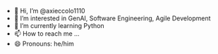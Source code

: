 - 👋 Hi, I’m @axieccolo1110
- 👀 I’m interested in GenAI, Software Engineering, Agile Development
- 🌱 I’m currently learning Python
- 📫 How to reach me ...
- 😄 Pronouns: he/him

<!---
axieccolo1110/axieccolo1110 is a ✨ special ✨ repository because its `README.md` (this file) appears on your GitHub profile.
You can click the Preview link to take a look at your changes.
--->
